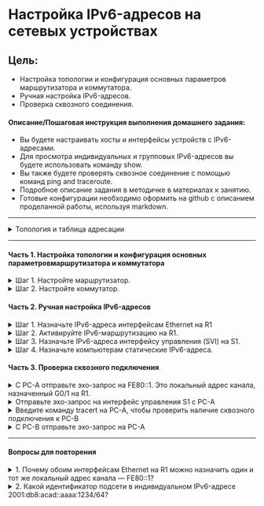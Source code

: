 # Настройка IPv6-адресов на сетевых устройствах

## Цель:

* Настройка топологии и конфигурация основных параметров маршрутизатора и коммутатора.
* Ручная настройка IPv6-адресов.
* Проверка сквозного соединения.

#### Описание/Пошаговая инструкция выполнения домашнего задания:

* Вы будете настраивать хосты и интерфейсы устройств с IPv6-адресами.
* Для просмотра индивидуальных и групповых IPv6-адресов вы будете использовать команду show.
* Вы также будете проверять сквозное соединение с помощью команд ping and traceroute.
* Подробное описание задания в методичке в материалах к занятию.
* Готовые конфигурации необходимо оформить на github с описанием проделанной работы, используя markdown.

---


<details>
<summary>Топология и таблица адресации</summary>

![topology](./img/topology.png)

| Устройство | 	Интерфейс |	IPv6-адрес |	Длина префикса |	Шлюз по умолчанию |
| :--------: |:--------:  |:---------:| :--------------:| :-----------------:|
| R1	       | G0/0/0    | 2001:db8:acad:a::1  |	64	|  —  |
| R1	       | G0/0/1	   | 2001:db8:acad:1::1  |	64	|  —  |
| S1	       |  VLAN 1	 | 2001:db8:acad:1::b	 |  64	|  —  |
| PC-A     	|  NIC	     | 2001:db8:acad:1::3	 |  64	| fe80::1 |
| PC-B     	|  NIC	     | 2001:db8:acad:a::3	 |  64	| fe80::1 |

</details>

---

#### Часть 1. Настройка топологии и конфигурация основных параметровмаршрутизатора и коммутатора


<details>
<summary>Шаг 1. Настройте маршрутизатор.</summary>

```Shell
enable
conf term
no ip domain-lookup
hostname R1
banner motd ##### R1 - Router #####
line console 0
logging synchronous
password cisco
login
exit
enable secret class
line vty 0 15
password cisco
login
exit
service password-encryption
exit

copy running-config startup-config
```


</details>

<details>
<summary>Шаг 2. Настройте коммутатор.</summary>

 
```Shell
enable
conf term
no ip domain-lookup
hostname S1
banner motd ##### S1 - Switch #####
line console 0
logging synchronous
password cisco
login
exit
enable secret class
line vty 0 15
password cisco
login
exit
service password-encryption
exit


copy running-config startup-config
```

```Shell
show sdm prefer
sdm prefer dual-ipv4-and-ipv6 default
end
reload
```

</details>


#### Часть 2. Ручная настройка IPv6-адресов

<details>
<summary>Шаг 1. Назначьте IPv6-адреса интерфейсам Ethernet на R1 </summary>

a. Назначьте глобальные индивидуальные IPv6-адреса, указанные в таблице адресации обоим интерфейсам Ethernet на R1.

```Shell
interface G0/0/0
ipv6 address 2001:db8:acad:a::1/64
interface G0/0/1
ipv6 address 2001:db8:acad:1::1/64

```

Введите команду `show ipv6 interface brief`, чтобы проверить, назначен ли каждому интерфейсу корректный индивидуальный IPv6-адрес.

```Shell
R1(config-if)#do show ipv6 interface brief
GigabitEthernet0/0/0       [administratively down/down]
    FE80::201:96FF:FE99:2901
    2001:DB8:ACAD:A::1
GigabitEthernet0/0/1       [administratively down/down]
    FE80::201:96FF:FE99:2902
    2001:DB8:ACAD:1::1
GigabitEthernet0/0/2       [administratively down/down]
    unassigned
Vlan1                      [administratively down/down]
    unassigned
```

c. Чтобы обеспечить соответствие локальных адресов канала индивидуальному адресу, вручную введите локальные адреса канала на каждом интерфейсе Ethernet на R1.

```Shell
interface G0/0/0
ipv6 address fe80::1 link-local
interface G0/0/1
ipv6 address fe80::1 link-local
```

```Shell
R1(config-if)#do show ipv6 interface brief
GigabitEthernet0/0/0       [administratively down/down]
    FE80::1
    2001:DB8:ACAD:A::1
GigabitEthernet0/0/1       [administratively down/down]
    FE80::1
    2001:DB8:ACAD:1::1
GigabitEthernet0/0/2       [administratively down/down]
    unassigned
Vlan1                      [administratively down/down]
    unassigned
```

d. Используйте выбранную команду, чтобы убедиться, что локальный адрес связи изменен на fe80::1.

```Shell
R1(config-if)#do show ipv6 int
GigabitEthernet0/0/0 is up, line protocol is up
  IPv6 is enabled, link-local address is FE80::1
  No Virtual link-local address(es):
  Global unicast address(es):
    2001:DB8:ACAD:A::1, subnet is 2001:DB8:ACAD:A::/64
  Joined group address(es):
    FF02::1
    FF02::1:FF00:1
  MTU is 1500 bytes
  ICMP error messages limited to one every 100 milliseconds
  ICMP redirects are enabled
  ICMP unreachables are sent
  ND DAD is enabled, number of DAD attempts: 1
  ND reachable time is 30000 milliseconds
GigabitEthernet0/0/1 is up, line protocol is up
  IPv6 is enabled, link-local address is FE80::1
  No Virtual link-local address(es):
  Global unicast address(es):
    2001:DB8:ACAD:1::1, subnet is 2001:DB8:ACAD:1::/64
  Joined group address(es):
    FF02::1
    FF02::1:FF00:1
  MTU is 1500 bytes
```

`Какие группы многоадресной рассылки назначены интерфейсу G0/0?`

```Shell
G0/0/0: FF02::1, FF02::1:FF00:1
G0/0/1: FF02::1, FF02::1:FF00:1
```

</details>

<details>
<summary>Шаг 2. Активируйте IPv6-маршрутизацию на R1.</summary>

a. В командной строке на PC-B введите команду ipconfig, чтобы получить данные IPv6-адреса, назначенного интерфейсу ПК.
```Shell
C:\>ipconfig

FastEthernet0 Connection:(default port)

   Connection-specific DNS Suffix..: 
   Link-local IPv6 Address.........: FE80::20A:F3FF:FE0B:35C6
   IPv6 Address....................: 2001:DB8:ACAD:A:20A:F3FF:FE0B:35C6
   IPv4 Address....................: 0.0.0.0
   Subnet Mask.....................: 0.0.0.0
   Default Gateway.................: FE80::1
                                     0.0.0.0
```
Да

b. Активируйте IPv6-маршрутизацию на R1 с помощью команды IPv6 unicast-routing.
```Shell	
R1(config-if)#ipv6 unicast-routing
```

c. Теперь, когда R1 входит в группу многоадресной рассылки всех маршрутизаторов, еще раз введите команду ipconfig на PC-B. Проверьте данные IPv6-адреса. Вопрос: Почему PC-B получил глобальный префикс маршрутизации и идентификатор подсети, которые вы настроили на R1?
```Shell
C:\>ipconfig

FastEthernet0 Connection:(default port)

   Connection-specific DNS Suffix..: 
   Link-local IPv6 Address.........: FE80::20A:F3FF:FE0B:35C6
   IPv6 Address....................: 2001:DB8:ACAD:A:20A:F3FF:FE0B:35C6
   IPv4 Address....................: 0.0.0.0
   Subnet Mask.....................: 0.0.0.0
   Default Gateway.................: FE80::1
                     
```
Ничего не изменилось на PC-B.

</details>

<details>
<summary>Шаг 3. Назначьте IPv6-адреса интерфейсу управления (SVI) на S1.</summary>

a. Назначьте адрес IPv6 для S1. Также назначьте этому интерфейсу локальный адрес канала.
```Shell
S1(config)#interface vlan1
S1(config-if)#ipv6 address fe80::1 link-local 
S1(config-if)#ipv6 address 2001:db8:acad:1::b/64
```

b. Проверьте правильность назначения IPv6-адресов интерфейсу управления с помощью команды `show ipv6 interface vlan1`.
 
```Shell
S1(config-if)#do show ipv6 interface vlan 1
Vlan1 is up, line protocol is up
  IPv6 is enabled, link-local address is FE80::1
  No Virtual link-local address(es):
  Global unicast address(es):
    2001:DB8:ACAD:1::B, subnet is 2001:DB8:ACAD:1::/64
  Joined group address(es):
    FF02::1
    FF02::1:FF00:1
    FF02::1:FF00:B
  MTU is 1500 bytes
  ICMP error messages limited to one every 100 milliseconds
  ICMP redirects are enabled
  ICMP unreachables are sent
  Output features: Check hwidb
  ND DAD is enabled, number of DAD attempts: 1
  ND reachable time is 30000 milliseconds

```
</details>

<details>
<summary>Шаг 4. Назначьте компьютерам статические IPv6-адреса.</summary>

![static-ipv6](./img/int_pc.png)

![gateway-ipv6](./img/gws_pc.png)

</details>


#### Часть 3. Проверка сквозного подключения

<details>
<summary>С PC-A отправьте эхо-запрос на FE80::1. Это локальный адрес канала, назначенный G0/1 на R1.</summary>

```Shell
C:\>ping FE80::1

Pinging FE80::1 with 32 bytes of data:

Reply from FE80::1: bytes=32 time<1ms TTL=255
Reply from FE80::1: bytes=32 time<1ms TTL=255
Reply from FE80::1: bytes=32 time<1ms TTL=255

Ping statistics for FE80::1:
    Packets: Sent = 3, Received = 3, Lost = 0 (0% loss),
Approximate round trip times in milli-seconds:
    Minimum = 0ms, Maximum = 0ms, Average = 0ms
```

</details>

<details>
<summary>Отправьте эхо-запрос на интерфейс управления S1 с PC-A</summary>

```Shell
C:\>ping 2001:db8:acad:1::b

Pinging 2001:db8:acad:1::b with 32 bytes of data:

Reply from 2001:DB8:ACAD:1::B: bytes=32 time<1ms TTL=255
Reply from 2001:DB8:ACAD:1::B: bytes=32 time<1ms TTL=255
Reply from 2001:DB8:ACAD:1::B: bytes=32 time<1ms TTL=255
Reply from 2001:DB8:ACAD:1::B: bytes=32 time<1ms TTL=255

Ping statistics for 2001:DB8:ACAD:1::B:
    Packets: Sent = 4, Received = 4, Lost = 0 (0% loss),
Approximate round trip times in milli-seconds:
    Minimum = 0ms, Maximum = 0ms, Average = 0ms
```

</details>

<details>
<summary>Введите команду tracert на PC-A, чтобы проверить наличие сквозного подключения к PC-B</summary>

```Shell
C:\>tracert 2001:db8:acad:a::3

Tracing route to 2001:db8:acad:a::3 over a maximum of 30 hops: 

  1   0 ms      0 ms      0 ms      2001:DB8:ACAD:1::1
  2   0 ms      0 ms      0 ms      2001:DB8:ACAD:A::3

Trace complete.
```
</details>


<details>
<summary>С PC-B отправьте эхо-запрос на PC-A</summary>

```Shell
C:\>ping 2001:db8:acad:1::3

Pinging 2001:db8:acad:1::3 with 32 bytes of data:

Reply from 2001:DB8:ACAD:1::3: bytes=32 time<1ms TTL=127
Reply from 2001:DB8:ACAD:1::3: bytes=32 time<1ms TTL=127
Reply from 2001:DB8:ACAD:1::3: bytes=32 time<1ms TTL=127
Reply from 2001:DB8:ACAD:1::3: bytes=32 time<1ms TTL=127

Ping statistics for 2001:DB8:ACAD:1::3:
    Packets: Sent = 4, Received = 4, Lost = 0 (0% loss),
Approximate round trip times in milli-seconds:
    Minimum = 0ms, Maximum = 0ms, Average = 0ms

C:\>tracert 2001:db8:acad:1::3

Tracing route to 2001:db8:acad:1::3 over a maximum of 30 hops: 

  1   23 ms     0 ms      0 ms      2001:DB8:ACAD:A::1
  2   0 ms      0 ms      0 ms      2001:DB8:ACAD:1::3

Trace complete.
```

</details>


---


#### Вопросы для повторения
<details>
<summary>1. Почему обоим интерфейсам Ethernet на R1 можно назначить один и тот же локальный адрес канала — FE80::1?</summary>
Каждый интерфейс маршрутизатора относиться к отдельной сети.
Пакеты с локальным адресом канала никогда не выходят за пределы локальной сети, а значит, для обоих интерфейсов можно указывать один и тот же локальный адрес канала
</details>

<details><summary>2. Какой идентификатор подсети в индивидуальном IPv6-адресе 2001:db8:acad::aaaa:1234/64?
</summary>
Первые 64 бита составляют идентификатор подсети, потому что они определяют конкретную подсеть, к которой относится этот адрес.
Таким образом, идентификатор подсети в данном случае будет 2001:db8:acad:0000::/64,  если откинуть глобальный префикс маршрутизации - 48 бит  то получим  :0000:
</details>
